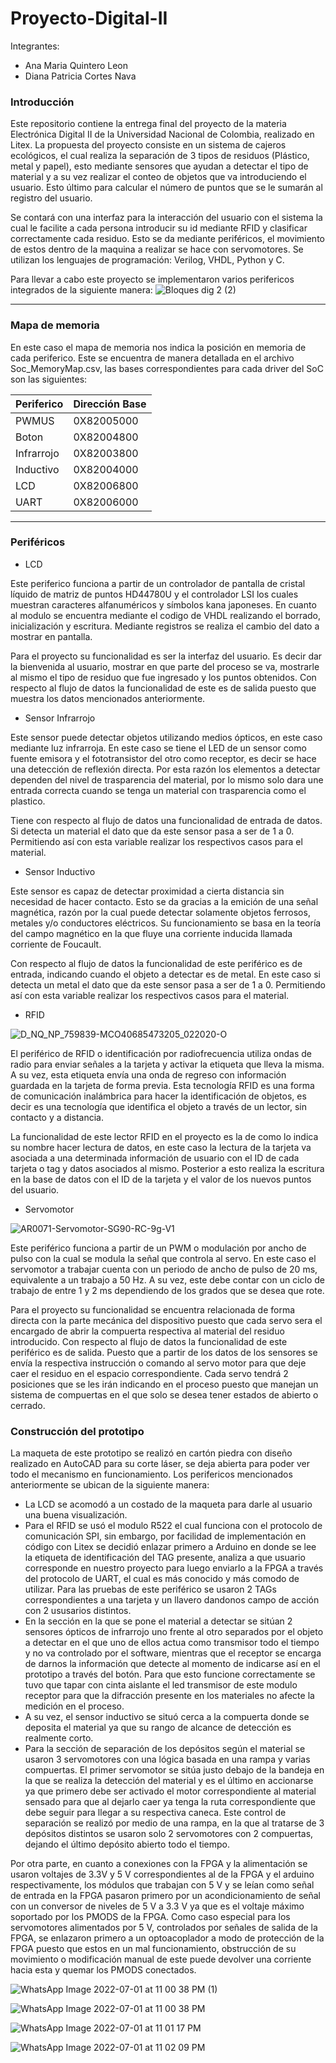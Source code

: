 # Proyecto-Digital-II

Integrantes:
- Ana Maria Quintero Leon
- Diana Patricia Cortes Nava


### Introducción

Este repositorio contiene la entrega final del proyecto de la materia Electrónica Digital II de la Universidad Nacional de Colombia, realizado en Litex. La propuesta del proyecto consiste en un sistema de cajeros ecológicos, el cual realiza la separación de 3 tipos de residuos (Plástico, metal y papel), esto mediante sensores que ayudan a detectar el tipo de material y a su vez realizar el conteo de objetos que va introduciendo el usuario. Esto último para calcular el número de puntos que se le sumarán al registro del usuario. 

Se contará con una interfaz para la interacción del usuario con el sistema la cual le facilite a cada persona introducir su id mediante RFID y clasificar correctamente cada residuo. Esto se da mediante periféricos, el movimiento de estos dentro de la maquina a realizar se hace con servomotores. Se utilizan los lenguajes de programación: Verilog, VHDL, Python y C.


Para llevar a cabo este proyecto se implementaron varios perifericos integrados de la siguiente manera:
![Bloques dig 2 (2)](https://user-images.githubusercontent.com/103794195/176984134-97b0900b-914f-47d8-8731-c13d29d31bee.png)

                
----
                    
                    
### Mapa de memoria

En este caso  el mapa de memoria nos indica la posición en memoria de cada periferico. Este se encuentra de manera detallada en el archivo Soc_MemoryMap.csv, las bases correspondientes para cada driver del SoC son las siguientes:
                    
Periferico  | Dirección Base
------------- | -------------
PWMUS  | 0X82005000
Boton | 0X82004800
Infrarrojo  | 0X82003800
Inductivo  | 0X82004000
LCD | 0X82006800
UART | 0X82006000

                
----
                    
                

### Periféricos


* LCD 

Este periferico funciona a partir de un controlador de pantalla de cristal líquido de matriz de puntos HD44780U y el controlador LSI los cuales muestran caracteres alfanuméricos y símbolos kana japoneses. En cuanto al modulo se encuentra mediante el codigo de VHDL realizando el borrado, inicialización y escritura. Mediante registros se realiza el cambio del dato a mostrar en pantalla.

Para el proyecto su funcionalidad es ser la interfaz del usuario. Es decir dar la bienvenida al usuario, mostrar en que parte del proceso se va, mostrarle al mismo el tipo de residuo que fue ingresado y los puntos obtenidos. Con respecto al flujo de datos la funcionalidad de este es de salida puesto que muestra los datos mencionados anteriormente. 

* Sensor Infrarrojo

Este sensor puede detectar objetos utilizando medios ópticos, en este caso mediante luz infrarroja. En este caso se tiene el LED de un sensor como fuente emisora y el fototransistor del otro como receptor, es decir se hace una detección de reflexión directa. Por esta razón los elementos a detectar dependen del nivel de trasparencia del material, por lo mismo solo dara une entrada correcta cuando se tenga un material con trasparencia como el plastico. 

Tiene con respecto al flujo de datos una funcionalidad de entrada de datos. Si detecta un material el dato que da este sensor pasa a ser de 1 a 0. Permitiendo así con esta variable realizar los respectivos casos para el material.


* Sensor Inductivo               

Este sensor es capaz de detectar proximidad a cierta distancia sin necesidad de hacer contacto. Esto se da gracias a la emición de una señal magnética, razón por la cual puede detectar solamente objetos ferrosos, metales y/o conductores eléctricos. Su funcionamiento se basa en la teoría del campo magnético en la que fluye una corriente inducida llamada corriente de Foucault.

Con respecto al flujo de datos la funcionalidad de este periférico es de entrada, indicando cuando el objeto a detectar es de metal. En este caso si detecta un metal el dato que da este sensor pasa a ser de 1 a 0. Permitiendo así con esta variable realizar los respectivos casos para el material.

* RFID 

![D_NQ_NP_759839-MCO40685473205_022020-O](https://user-images.githubusercontent.com/103794195/176986504-85c04533-c2a3-48bc-b6a2-8699f7493087.jpg)


El periférico de RFID o identificación por radiofrecuencia utiliza ondas de radio para enviar señales a la tarjeta y  activar la etiqueta que lleva la misma. A su vez, esta etiqueta envía una onda de regreso con información guardada en la tarjeta de forma previa. Esta tecnología RFID es una forma de comunicación inalámbrica para hacer la identificación de objetos, es decir es una tecnología que identifica el objeto a través de un lector, sin contacto y a distancia.

La funcionalidad de este lector RFID en el proyecto es la de como lo indica su nombre hacer lectura de datos, en este caso la lectura de la tarjeta va asociada a una determinada información de usuario con el ID de cada tarjeta o tag y datos asociados al mismo. Posterior a esto realiza la escritura en la base de datos con el ID de la tarjeta y el valor de los nuevos puntos del usuario.

* Servomotor

![AR0071-Servomotor-SG90-RC-9g-V1](https://user-images.githubusercontent.com/103794195/176986500-dbacf1b8-e9f7-4ef1-abd7-5c2afccb6a98.jpg)

Este periférico funciona a partir de un PWM o modulación por ancho de pulso con la cual se modula la señal que controla al servo. En este caso el servomotor a trabajar cuenta con un periodo de ancho de pulso de 20 ms, equivalente a un trabajo a 50 Hz. A su vez, este debe contar con un ciclo de trabajo de entre 1 y 2 ms dependiendo de  los grados que se desea que rote. 

Para el proyecto su funcionalidad se encuentra relacionada de forma directa con la parte mecánica del dispositivo puesto que cada servo sera el encargado de abrir la compuerta respectiva al material del residuo introducido. Con respecto al flujo de datos la funcionalidad de este periférico es de salida. Puesto que a partir de los datos de los sensores se envía la respectiva instrucción o comando al servo motor para que deje caer el residuo en el espacio correspondiente. Cada servo tendrá 2 posiciones que se les irán indicando en el proceso puesto que manejan un sistema de compuertas en el que solo se desea tener estados de abierto o cerrado.

### Construcción del prototipo

La maqueta de este prototipo se realizó en cartón piedra con diseño realizado en AutoCAD para su corte láser, se deja abierta para poder ver todo el mecanismo en funcionamiento. Los perifericos mencionados anteriormente se ubican de la siguiente manera:

* La LCD se acomodó a un costado de la maqueta para darle al usuario una buena visualización.
* Para el RFID se usó el modulo R522 el cual funciona con el protocolo de comunicación SPI, sin embargo, por facilidad de implementación en código con Litex se decidió enlazar primero a Arduino en donde se lee la etiqueta de identificación del TAG presente, analiza a que usuario corresponde en nuestro proyecto para luego enviarlo a la FPGA a través del protocolo de UART, el cual es más conocido y más comodo de utilizar. Para las pruebas de este periférico se usaron 2 TAGs correspondientes a una tarjeta y un llavero dandonos campo de acción con 2 ususarios distintos.
* En la sección en la que se pone el material a detectar se sitúan 2 sensores ópticos de infrarrojo uno frente al otro separados por el objeto a detectar en el que uno de ellos actua como transmisor todo el tiempo y no va controlado por el software, mientras que el receptor se encarga de darnos la información que detecte al momento de indicarse así en el prototipo a través del botón. Para que esto funcione correctamente se tuvo que tapar con cinta aislante el led transmisor de este modulo receptor para que la difracción presente en los materiales no afecte la medición en el proceso.
* A su vez, el sensor inductivo se situó cerca a la compuerta donde se deposita el material ya que su rango de alcance de detección es realmente corto.
* Para la sección de separación de los depósitos según el material se usaron 3 servomotores con una lógica basada en una rampa y varias compuertas. El primer servomotor se sitúa justo debajo de la bandeja en la que se realiza la detección del material y es el último en accionarse ya que primero debe ser activado el motor correspondiente al material sensado para que al dejarlo caer ya tenga la ruta correspondiente que debe seguir para llegar a su respectiva caneca. Este control de separación se realizó por medio de una rampa, en la que al tratarse de 3 depósitos distintos se usaron solo 2 servomotores con 2 compuertas, dejando el último depósito abierto todo el tiempo.

Por otra parte, en cuanto a conexiones con la FPGA y la alimentación se usaron voltajes de 3.3V y 5 V correspondientes al de la FPGA y el arduino respectivamente, los módulos que trabajan con 5 V y se leían como señal de entrada en la FPGA pasaron primero por un acondicionamiento de señal con un conversor de niveles de 5 V a 3.3 V ya que es el voltaje máximo soportado por los PMODS de la FPGA. Como caso especial para los servomotores alimentados por 5 V, controlados por señales de salida de la FPGA, se enlazaron primero a un optoacoplador a modo de protección de la FPGA puesto que estos en un mal funcionamiento, obstrucción de su movimiento o modificación manual de este puede devolver una corriente hacia esta y quemar los PMODS conectados.

![WhatsApp Image 2022-07-01 at 11 00 38 PM (1)](https://user-images.githubusercontent.com/103794195/176986524-b513bc61-34ec-4a98-965b-5be084717050.jpeg)

![WhatsApp Image 2022-07-01 at 11 00 38 PM](https://user-images.githubusercontent.com/103794195/176986536-93ec6eed-8466-4991-b219-5af496886ea7.jpeg)

![WhatsApp Image 2022-07-01 at 11 01 17 PM](https://user-images.githubusercontent.com/103794195/176986540-cbf934c7-3f4d-408f-a7f3-5151518e8e4b.jpeg)

![WhatsApp Image 2022-07-01 at 11 02 09 PM](https://user-images.githubusercontent.com/103794195/176986544-66d91bbc-ecc6-4c09-ad04-b666e011ffc7.jpeg)

